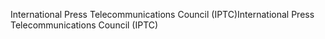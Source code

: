 <span data-ttu-id="322b6-101">International Press Telecommunications Council (IPTC)</span><span class="sxs-lookup"><span data-stu-id="322b6-101">International Press Telecommunications Council (IPTC)</span></span>